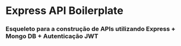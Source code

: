 # Express API Boilerplate

### Esqueleto para a construção de APIs utilizando Express + Mongo DB + Autenticação JWT
